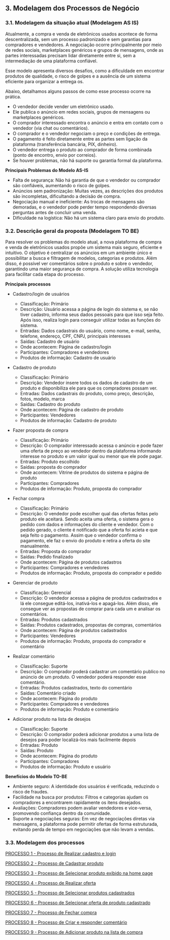 ## 3. Modelagem dos Processos de Negócio

### 3.1. Modelagem da situação atual (Modelagem AS IS)

Atualmente, a compra e venda de eletrônicos usados acontece de forma descentralizada, sem um processo padronizado e sem garantias para compradores e vendedores. A negociação ocorre principalmente por meio de redes sociais, marketplaces genéricos e grupos de mensagens, onde as partes interessadas precisam lidar diretamente entre si, sem a intermediação de uma plataforma confiável.

Esse modelo apresenta diversos desafios, como a dificuldade em encontrar produtos de qualidade, o risco de golpes e a ausência de um sistema eficiente para organizar a entrega os. 

Abaixo, detalhamos alguns passos de como esse processo ocorre na prática. 

  - O vendedor decide vender um eletrônico usado.
  - Ele publica o anúncio em redes sociais, grupos de mensagens ou marketplaces genéricos.
  - O comprador interessado encontra o anúncio e entra em contato com o vendedor (via chat ou comentários).
  - O comprador e o vendedor negociam o preço e condições de entrega.
  - O pagamento é feito diretamente entre as partes sem ligação da plataforma (transferência bancária, PIX, dinheiro).
  - O vendedor entrega o produto ao comprador de forma combinada (ponto de encontro, envio por correios).
  - Se houver problemas, não há suporte ou garantia formal da plataforma.

**Principais Problemas do Modelo AS-IS**

  - Falta de segurança: Não há garantia de que o vendedor ou comprador são confiáveis, aumentando o risco de golpes.
  - Anúncios sem padronização: Muitas vezes, as descrições dos produtos são incompletas, dificultando a decisão de compra.
  - Negociação manual e ineficiente: As trocas de mensagens são demoradas, e o vendedor pode perder tempo respondendo diversas perguntas antes de concluir uma venda.
  - Dificuldade na logística: Não há um sistema claro para envio do produto.

### 3.2. Descrição geral da proposta (Modelagem TO BE)

Para resolver os problemas do modelo atual, a nova plataforma de compra e venda de eletrônicos usados propõe um sistema mais seguro, eficiente e intuitivo. O objetivo é centralizar os anúncios em um ambiente único e possibilitar a busca e filtragem de modelos, categorias e produtos. Além disso, é possível ver comentários sobre o produto e sobre o vendedor, garantindo uma maior segurança de compra. A solução utiliza tecnologia para facilitar cada etapa do processo.

**Principais processos**

  - Cadastro/login de usuários
    - Classificação: Primário
    - Descrição: Usuário acessa a página de login do sistema e, se não tiver cadastro, informa seus dados pessoais para que isso seja feito. Após isso, realiza login para conseguir utilizar todas as funções do sistema.
    - Entradas: Dados cadastrais do usuário, como nome, e-mail, senha, telefone, endereço, CPF, CNPJ, principais interesses
    - Saídas: Cadastro de usuário
    - Onde acontecem: Página de cadastro/login
    - Participantes: Compradores e vendedores
    - Produtos de informação: Cadastro de usuário

  - Cadastro de produto
    - Classificação: Primário
    - Descrição: Vendedor insere todos os dados de cadastro de um produto e disponibiliza ele para que os compradores possam ver.
    - Entradas: Dados cadastrais do produto, como preço, descrição, fotos, modelo, marca
    - Saídas: Cadastro do produto
    - Onde acontecem: Página de cadastro de produto
    - Participantes: Vendedores
    - Produtos de informação: Cadastro de produto

  - Fazer proposta de compra
    - Classificação: Primário
    - Descrição: O comprador interessado acessa o anúncio e pode fazer uma oferta de preço ao vendedor dentro da plataforma informando interesse no produto e um valor igual ou menor que ele pode pagar.
    - Entradas: Produto escolhido
    - Saídas: proposta do comprador
    - Onde acontecem: Vitrine de produtos do sistema e página de produto
    - Participantes: Compradores
    - Produtos de informação: Produto, proposta do comprador

- Fechar compra
    - Classificação: Primário
    - Descrição: O vendedor pode escolher qual das ofertas feitas pelo produto ele aceitará. Sendo aceita uma oferta, o sistema gera o pedido com dados e informações do cliente e vendedor. Com o pedido gerado, o cliente é notificado que a oferta foi acieta e que seja feito o pagamento. Assim que o vendedor confirma o pagamento, ele faz o envio do produto e retira a oferta do site manualmente.
    - Entradas: Proposta do comprador
    - Saídas: Pedido finalizado
    - Onde acontecem: Página de produtos cadastros
    - Participantes: Compradores e vendedores
    - Produtos de informação: Produto, proposta do comprador e pedido
   
- Gerenciar de produto
    - Classificação: Gerencial
    - Descrição: O vendedor acessa a página de produtos cadastrados e lá ele consegue editá-los, inativá-los e apagá-los. Além disso, ele consegue ver as propostas de comprar para cada um e analisar os comentários.
    - Entradas: Produtos cadastrados
    - Saídas: Produtos cadastrados, propostas de compras, comentários
    - Onde acontecem: Página de produtos cadastrados
    - Participantes: Vendedores
    - Produtos de informação: Produto, proposta do comprador e comentário
 
- Realizar comentário
    - Classificação: Suporte
    - Descrição: O comprador poderá cadastrar um comentário publico no anúncio de um produto. O vendedor poderá responder esse comentário.
    - Entradas: Produtos cadastrados, texto do comentário
    - Saídas: Comentário criado
    - Onde acontecem: Página do produto
    - Participantes: Compradores e vendedores
    - Produtos de informação: Produto e comentário
 
- Adicionar produto na lista de desejos
    - Classificação: Suporte
    - Descrição: O comprador poderá adicionar produtos a uma lista de desejos para poder localizá-los mais facilmente depois
    - Entradas: Produto
    - Saídas: Produto
    - Onde acontecem: Página do produto
    - Participantes: Compradores
    - Produtos de informação: Produto e usuário

**Benefícios do Modelo TO-BE**
  - Ambiente seguro: A identidade dos usuários é verificada, reduzindo o risco de fraudes.
  - Facilidade na busca por produtos: Filtros e categorias ajudam os compradores a encontrarem rapidamente os itens desejados.
  - Avaliações: Compradores podem avaliar vendedores e vice-versa, promovendo confiança dentro da comunidade.
  - Suporte a negociações seguras: Em vez de negociações diretas via mensagens, a plataforma pode permitir ofertas de forma estruturada, evitando perda de tempo em negociações que não levam a vendas.

### 3.3. Modelagem dos processos

[PROCESSO 1 - Processo de Realizar cadastro e login](./processos/processo01-realizar-cadastro-login.md "Detalhamento do Processo 1.")

[PROCESSO 2 - Processo de Cadastrar produto](./processos/processo02-cadastrar-produto.md "Detalhamento do Processo 2.")

[PROCESSO 3 - Processo de Selecionar produto exibido na home page](./processos/processo03-selecionar-produto-exibido-na-home-page.md "Detalhamento do Processo 3.")

[PROCESSO 4 - Processo de Realizar oferta](./processos/processo04-realizar-oferta.md "Detalhamento do Processo 4.")

[PROCESSO 5 - Processo de Selecionar produtos cadastrados](./processos/processo05-selecionar-produto-cadastrado.md "Detalhamento do Processo 5.")

[PROCESSO 6 - Processo de Selecionar oferta de produto cadastrado](./processos/processo06-selecionar-oferta-de-produto-cadastrado.md "Detalhamento do Processo 6.")

[PROCESSO 7 - Processo de Fechar compra](./processos/processo07-fechar-compra.md "Detalhamento do Processo 7.")

[PROCESSO 8 - Processo de Criar e responder comentário](./processos/processo08-criar-responder-comentario.md "Detalhamento do Processo 8.")

[PROCESSO 9 - Processo de Adicionar produto na lista de compra](./processos/processo09-adicionar-produto-lista-de-desejo.md "Detalhamento do Processo 9.")
